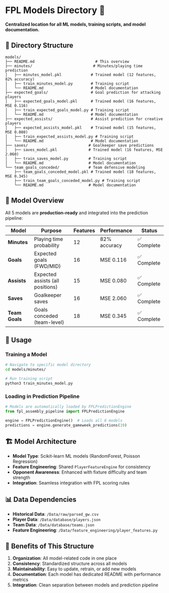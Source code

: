 # FPL Models Directory 🤖

**Centralized location for all ML models, training scripts, and model documentation.**

## 📁 Directory Structure

```
models/
├── README.md                           # This overview
├── minutes/                           # Minutes/playing time prediction
│   ├── minutes_model.pkl             # Trained model (12 features, 82% accuracy)
│   ├── train_minutes_model.py        # Training script  
│   └── README.md                     # Model documentation
├── expected_goals/                   # Goal prediction for attacking players
│   ├── expected_goals_model.pkl      # Trained model (16 features, MSE 0.116)
│   ├── train_expected_goals_model.py # Training script
│   └── README.md                     # Model documentation  
├── expected_assists/                 # Assist prediction for creative players
│   ├── expected_assists_model.pkl    # Trained model (15 features, MSE 0.080)
│   ├── train_expected_assists_model.py # Training script
│   └── README.md                     # Model documentation
├── saves/                           # Goalkeeper save predictions
│   ├── saves_model.pkl              # Trained model (16 features, MSE 2.060)
│   ├── train_saves_model.py         # Training script
│   └── README.md                    # Model documentation
└── team_goals_conceded/             # Team defensive modeling
    ├── team_goals_conceded_model.pkl # Trained model (18 features, MSE 0.345)
    ├── train_team_goals_conceded_model.py # Training script
    └── README.md                    # Model documentation
```

## 🎯 Model Overview

All 5 models are **production-ready** and integrated into the prediction pipeline:

| Model | Purpose | Features | Performance | Status |
|-------|---------|----------|-------------|--------|
| **Minutes** | Playing time probability | 12 | 82% accuracy | ✅ Complete |
| **Goals** | Expected goals (FWD/MID) | 16 | MSE 0.116 | ✅ Complete |
| **Assists** | Expected assists (all positions) | 15 | MSE 0.080 | ✅ Complete |
| **Saves** | Goalkeeper saves | 16 | MSE 2.060 | ✅ Complete |
| **Team Goals** | Goals conceded (team-level) | 18 | MSE 0.345 | ✅ Complete |

## 🔧 Usage

### Training a Model
```bash
# Navigate to specific model directory
cd models/minutes/

# Run training script
python3 train_minutes_model.py
```

### Loading in Prediction Pipeline
```python
# Models are automatically loaded by FPLPredictionEngine
from fpl_assembly_pipeline import FPLPredictionEngine

engine = FPLPredictionEngine()  # Loads all 6 models
predictions = engine.generate_gameweek_predictions(19)
```

## 🏗️ Model Architecture

- **Model Type**: Scikit-learn ML models (RandomForest, Poisson Regression)
- **Feature Engineering**: Shared `PlayerFeatureEngine` for consistency
- **Opponent Awareness**: Enhanced with fixture difficulty and team strength
- **Integration**: Seamless integration with FPL scoring rules

## 📊 Data Dependencies

- **Historical Data**: `/Data/raw/parsed_gw.csv`
- **Player Data**: `/Data/database/players.json`
- **Team Data**: `/Data/database/teams.json` 
- **Feature Engineering**: `/Data/feature_engineering/player_features.py`

## 🎉 Benefits of This Structure

1. **Organization**: All model-related code in one place
2. **Consistency**: Standardized structure across all models
3. **Maintainability**: Easy to update, retrain, or add new models
4. **Documentation**: Each model has dedicated README with performance metrics
5. **Integration**: Clean separation between models and prediction pipeline
